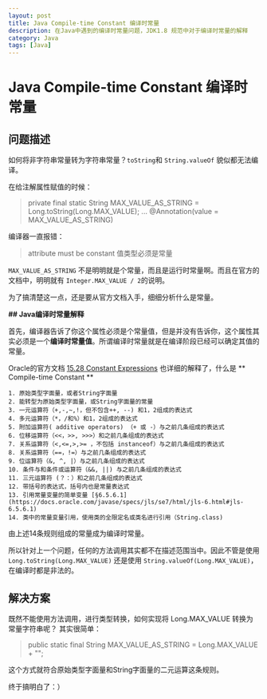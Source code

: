 ```yaml
---
layout: post
title: Java Compile-time Constant 编译时常量
description: 在Java中遇到的编译时常量问题，JDK1.8 规范中对于编译时常量的解释
category: Java
tags: [Java]
---
```


# Java Compile-time Constant 编译时常量

## 问题描述

如何将非字符串常量转为字符串常量？`toString`和 `String.valueOf` 貌似都无法编译。

在给注解属性赋值的时候：

> private final static String MAX_VALUE_AS_STRING = Long.toString(Long.MAX_VALUE);
> ...
> @Annotation(value = MAX_VALUE_AS_STRING)

编译器一直报错：

> attribute must be constant 值类型必须是常量

`MAX_VALUE_AS_STRING` 不是明明就是个常量，而且是运行时常量啊。而且在官方的文档中，明明就有 `Integer.MAX_VALUE / 2`的说明。

为了搞清楚这一点，还是要从官方文档入手，细细分析什么是常量。

**## Java编译时常量解释**

 首先，编译器告诉了你这个属性必须是个常量值，但是并没有告诉你，这个属性其实必须是一个**编译时常量值**。所谓编译时常量就是在编译阶段已经可以确定其值的常量。

 Oracle的官方文档 [15.28 Constant Expressions](https://docs.oracle.com/javase/specs/jls/se7/html/jls-15.html#jls-15.28) 也详细的解释了，什么是 ** Compile-time Constant **

```
1. 原始类型字面量，或者String字面量
2. 能转型为原始类型字面量，或String字面量的常量
3. 一元运算符（+,-,~,!，但不包含++, --) 和1，2组成的表达式 
4. 多元运算符（*，/和%）和1，2组成的表达式
5. 附加运算符( additive operators) （+ 或 -）与之前几条组成的表达式
6. 位移运算符（<<，>>, >>>）和之前几条组成的表达式
7. 关系运算符（<,<=,>,>= ，不包括 instanceof）与之前几条组成的表达式
8. 关系运算符（==，!=）与之前几条组成的表达式
9. 位运算符（&, ^, |）与之前几条组成的表达式
10. 条件与和条件或运算符（&&, ||) 与之前几条组成的表达式
11. 三元运算符 (？：）和之前几条组成的表达式
12. 带括号的表达式，括号内也是常量表达式
13. 引用常量变量的简单变量 [§6.5.6.1](https://docs.oracle.com/javase/specs/jls/se7/html/jls-6.html#jls-6.5.6.1)
14. 类中的常量变量引用，使用类的全限定名或类名进行引用（String.class)
```

由上述14条规则组成的常量成为编译时常量。

所以针对上一个问题，任何的方法调用其实都不在描述范围当中。因此不管是使用 `Long.toString(Long.MAX_VALUE)` 还是使用 `String.valueOf(Long.MAX_VALUE)`，在编译时都是非法的。

## 解决方案

既然不能使用方法调用，进行类型转换，如何实现将 Long.MAX_VALUE 转换为常量字符串呢？
其实很简单：

> public static final String MAX_VALUE_AS_STRING = Long.MAX_VALUE + "";

这个方式就符合原始类型字面量和String字面量的二元运算这条规则。

终于搞明白了：）


